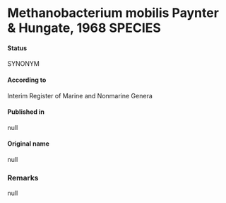 # Methanobacterium mobilis Paynter & Hungate, 1968 SPECIES

#### Status
SYNONYM

#### According to
Interim Register of Marine and Nonmarine Genera

#### Published in
null

#### Original name
null

### Remarks
null